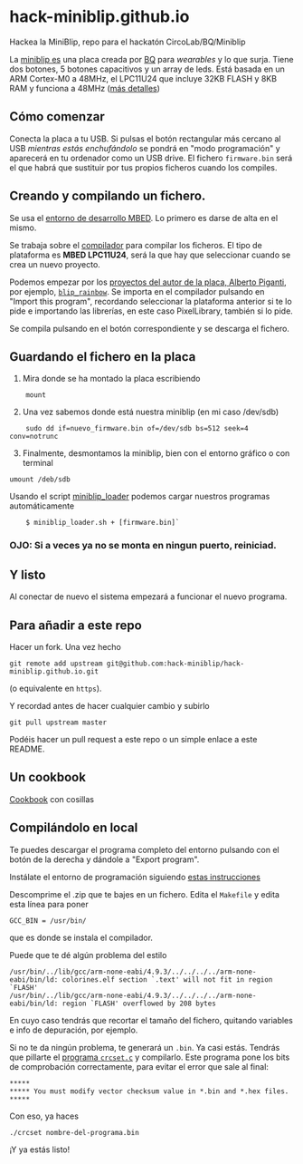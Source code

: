 # hack-miniblip.github.io

Hackea la MiniBlip, repo para el hackatón CircoLab/BQ/Miniblip

La [miniblip es](https://github.com/bqlabs/miniBLIP) una placa creada
por [BQ](http://github.com/bqlabs) para *wearables* y lo que
surja. Tiene dos botones, 5 botones capacitivos y un array de
leds. Está basada en un ARM Cortex-M0 a 48MHz, el LPC11U24 que incluye 32KB FLASH y 8KB RAM y funciona a 48MHz ([más detalles](https://developer.mbed.org/platforms/mbed-LPC11U24/#features))

## Cómo comenzar

Conecta la placa a tu USB. Si pulsas el botón rectangular más cercano al
USB *mientras estás enchufándolo* se pondrá en "modo programación" y aparecerá en tu ordenador como
un USB drive. El fichero ``firmware.bin`` será el que habrá que sustituir
por tus propios ficheros cuando los compiles.

## Creando y compilando un fichero.

Se usa el [entorno de desarrollo MBED](http://developer.mbed.org). Lo
primero es darse de alta en el mismo.

Se trabaja sobre el [compilador](https://developer.mbed.org/compiler/)
para compilar los ficheros. El tipo de plataforma es **MBED LPC11U24**,
será la que hay que seleccionar cuando se crea un nuevo proyecto.

Podemos empezar por los
[proyectos del autor de la placa, Alberto Piganti](https://developer.mbed.org/users/pighixxx/),
por ejemplo,
[`blip_rainbow`](https://developer.mbed.org/users/pighixxx/code/blip_rainbow/). Se
importa en el compilador pulsando en "Import this program", recordando
seleccionar la plataforma anterior si te lo pide e importando las
librerías, en este caso PixelLibrary, también si lo pide.

Se compila pulsando en el botón correspondiente y se descarga el
fichero.

## Guardando el fichero en la placa


1. Mira donde se ha montado la placa escribiendo    

```shell
	mount
```

2. Una vez sabemos donde está nuestra miniblip (en mi caso /dev/sdb)    

```shell
	sudo dd if=nuevo_firmware.bin of=/dev/sdb bs=512 seek=4 conv=notrunc
```

3. Finalmente, desmontamos la miniblip, bien con el entorno gráfico o con terminal

```
umount /deb/sdb

```

Usando el script [miniblip_loader](Scripts/miniblip_loader.sh) podemos cargar nuestros programas automáticamente    
```shell
	$ miniblip_loader.sh + [firmware.bin]`
```

### **OJO:** Si a veces ya no se monta en ningun puerto, reiniciad.

## Y listo

Al conectar de nuevo el sistema empezará a funcionar el nuevo
programa.

## Para añadir a este repo

Hacer un fork. Una vez hecho

	git remote add upstream git@github.com:hack-miniblip/hack-miniblip.github.io.git

(o equivalente en `https`).

Y recordad antes de hacer cualquier cambio y subirlo

	git pull upstream master

Podéis hacer un pull request a este repo o un simple enlace a este README.

## Un cookbook

[Cookbook](cookbook.md) con cosillas

## Compilándolo en local

Te puedes descargar el programa completo del entorno pulsando con el botón de la derecha y dándole a "Export program".

Instálate el entorno de programación siguiendo [estas instrucciones](https://launchpad.net/~terry.guo/+archive/ubuntu/gcc-arm-embedded)

Descomprime el .zip que te bajes en un fichero. Edita el `Makefile` y edita esta línea para poner

    GCC_BIN = /usr/bin/

que es donde se instala el compilador.

Puede que te dé algún problema del estilo

```
/usr/bin/../lib/gcc/arm-none-eabi/4.9.3/../../../../arm-none-eabi/bin/ld: colorines.elf section `.text' will not fit in region `FLASH'
/usr/bin/../lib/gcc/arm-none-eabi/4.9.3/../../../../arm-none-eabi/bin/ld: region `FLASH' overflowed by 208 bytes
```

En cuyo caso tendrás que recortar el tamaño del fichero, quitando variables e info de depuración, por ejemplo.

Si no te da ningún problema, te generará un `.bin`. Ya casi estás. Tendrás que pillarte el [programa `crcset.c`](Scripts/crcset.c) y compilarlo. Este programa pone los bits de comprobación correctamente, para evitar el error que sale al final:

    *****
	***** You must modify vector checksum value in *.bin and *.hex files.
	*****

Con eso, ya haces

	./crcset nombre-del-programa.bin

¡Y ya estás listo!
